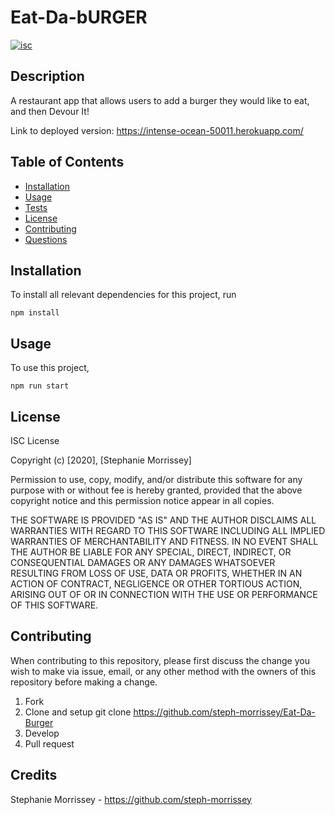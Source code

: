 # Eat-Da-bURGER

[![isc](https://img.shields.io/badge/License-isc-blue.svg)](https://shields.io/)

## Description

A restaurant app that allows users to add a burger they would like to eat, and then Devour It!

Link to deployed version: <https://intense-ocean-50011.herokuapp.com/>

## Table of Contents

- [Installation](#installation)
- [Usage](#usage)
- [Tests](#tests)
- [License](#license)
- [Contributing](#contributing)
- [Questions](#questions)

## Installation

To install all relevant dependencies for this project, run

    npm install

## Usage

To use this project,

    npm run start

## License

ISC License

Copyright (c) [2020], [Stephanie Morrissey]

Permission to use, copy, modify, and/or distribute this software for any
purpose with or without fee is hereby granted, provided that the above
copyright notice and this permission notice appear in all copies.

THE SOFTWARE IS PROVIDED "AS IS" AND THE AUTHOR DISCLAIMS ALL WARRANTIES
WITH REGARD TO THIS SOFTWARE INCLUDING ALL IMPLIED WARRANTIES OF
MERCHANTABILITY AND FITNESS. IN NO EVENT SHALL THE AUTHOR BE LIABLE FOR
ANY SPECIAL, DIRECT, INDIRECT, OR CONSEQUENTIAL DAMAGES OR ANY DAMAGES
WHATSOEVER RESULTING FROM LOSS OF USE, DATA OR PROFITS, WHETHER IN AN
ACTION OF CONTRACT, NEGLIGENCE OR OTHER TORTIOUS ACTION, ARISING OUT OF
OR IN CONNECTION WITH THE USE OR PERFORMANCE OF THIS SOFTWARE.

## Contributing

When contributing to this repository, please first discuss the change you wish to make via issue, email, or any other method with the owners of this repository before making a change.

1. Fork
2. Clone and setup
   git clone <https://github.com/steph-morrissey/Eat-Da-Burger>
3. Develop
4. Pull request

## Credits

Stephanie Morrissey - <https://github.com/steph-morrissey>
